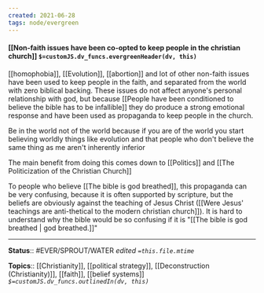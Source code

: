 ```yaml
---
created: 2021-06-28
tags: node/evergreen
---
```


#### [[Non-faith issues have been co-opted to keep people in the christian church]] `$=customJS.dv_funcs.evergreenHeader(dv, this)`

[[homophobia]], [[Evolution]], [[abortion]] and lot of other non-faith issues have been used to keep people in the faith, and separated from the world with zero biblical backing. These issues do not affect anyone's personal relationship with god, but because [[People have been conditioned to believe the bible has to be infallible]] they do produce a strong emotional response and have been used as propaganda to keep people in the church.

Be in the world not of the world because if you are of the world you start believing worldly things like evolution and that people who don't believe the same thing as me aren't inherently inferior

The main benefit from doing this comes down to [[Politics]] and [[The Politicization of the Christian Church]]

To people who believe [[The bible is god breathed]], this propaganda can be very confusing, because it is often supported by scripture, but the beliefs are obviously against the teaching of Jesus Christ ([[Were Jesus' teachings are anti-thetical to the modern christian church]]). It is hard to understand why the bible would be so confusing if it is "[[The bible is god breathed | god breathed.]]"

---

**Status**:: #EVER/SPROUT/WATER 
*edited `=this.file.mtime`*

**Topics**:: [[Christianity]], [[political strategy]], [[Deconstruction (Christianity)]], [[faith]], [[belief systems]]
*`$=customJS.dv_funcs.outlinedIn(dv, this)`*

